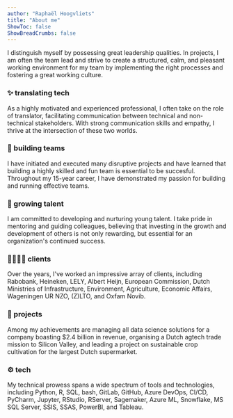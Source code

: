 ```yaml
---
author: "Raphaël Hoogvliets"
title: "About me"
ShowToc: false
ShowBreadCrumbs: false
---
```


I distinguish myself by possessing great leadership qualities. In projects, I am often the team lead and strive to create a structured, calm, and pleasant working environment for my team by implementing the right processes and fostering a great working culture.

### ✨ translating tech

As a highly motivated and experienced professional, I often take on the role of translator, facilitating communication between technical and non-technical stakeholders. With strong communication skills and empathy, I thrive at the intersection of these two worlds.

### 🧩 building teams

I have initiated and executed many disruptive projects and have learned that building a highly skilled and fun team is essential to be succesful. Throughout my 15-year career, I have demonstrated my passion for building and running effective teams.

### 🌱 growing talent

I am committed to developing and nurturing young talent. I take pride in mentoring and guiding colleagues, believing that investing in the growth and development of others is not only rewarding, but essential for an organization's continued success.

### 🫱🏼‍🫲🏽 clients

Over the years, I've worked an impressive array of clients, including Rabobank, Heineken, LELY, Albert Heijn, European Commission, Dutch Ministries of Infrastructure, Environment, Agriculture, Economic Affairs, Wageningen UR NZO, (Z)LTO, and Oxfam Novib.

### 🎯 projects

Among my achievements are managing all data science solutions for a company boasting $2.4 billion in revenue, organising a Dutch agtech trade mission to Silicon Valley, and leading a project on sustainable crop cultivation for the largest Dutch supermarket.

### ⚙️ tech

My technical prowess spans a wide spectrum of tools and technologies, including Python, R, SQL, bash, GitLab, GitHub, Azure DevOps, CI/CD, PyCharm, Jupyter, RStudio, RServer, Sagemaker, Azure ML, Snowflake, MS SQL Server, SSIS, SSAS, PowerBI, and Tableau.
